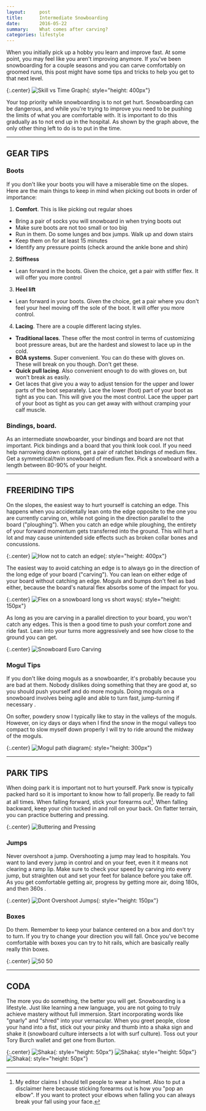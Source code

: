 ```yaml
---
layout:     post
title:      Intermediate Snowboarding
date:       2016-05-22
summary:    What comes after carving?
categories: lifestyle
---
```



When you initially pick up a hobby you learn and improve fast. At some point, you may feel like you aren't improving anymore. If you've been snowboarding for a couple seasons and you can carve comfortably on groomed runs, this post might have some tips and tricks to help you get to that next level.


{:.center}
![Skill vs Time Graph](/images/2016-05-22-intermediate-snowboarding/snowboarding_plateau.jpg){: style="height: 400px"}

Your top priority while snowboarding is to not get hurt. Snowboarding can be dangerous, and while you're trying to improve you need to be pushing the limits of what you are comfortable with. It is important to do this gradually as to not end up in the hospital. As shown by the graph above, the only other thing left to do is to put in the time.


---------------

## GEAR TIPS

### Boots

If you don't like your boots you will have a miserable time on the slopes. Here are the main things to keep in mind when picking out boots in order of importance:

1. __Comfort__. This is like picking out regular shoes
  - Bring a pair of socks you will snowboard in when trying boots out
  - Make sure boots are not too small or too big
  - Run in them. Do some lunges and box jumps. Walk up and down stairs
  - Keep them on for at least 15 minutes
  - Identify any pressure points (check around the ankle bone and shin)
2. __Stiffness__
  - Lean forward in the boots. Given the choice, get a pair with stiffer flex. It will offer you more control
3. __Heel lift__
  - Lean forward in your boots. Given the choice, get a pair where you don't feel your heel moving off the sole of the boot. It will offer you more control.
4. __Lacing__. There are a couple different lacing styles.
  - __Traditional laces__. These offer the most control in terms of customizing boot pressure areas, but are the hardest and slowest to lace up in the cold.
  - __BOA systems__. Super convenient. You can do these with gloves on. These will break on you though. Don't get these.
  - __Quick pull lacing__. Also convenient enough to do with gloves on, but won't break as easily.
  - Get laces that give you a way to adjust tension for the upper and lower parts of the boot separately. Lace the lower (foot) part of your boot as tight as you can. This will give you the most control. Lace the upper part of your boot as tight as you can get away with without cramping your calf muscle.

### Bindings, board.

As an intermediate snowboarder, your bindings and board are not that important. Pick bindings and a board that you think look cool. If you need help narrowing down options, get a pair of ratchet bindings of medium flex. Get a symmetrical/twin snowboard of medium flex. Pick a snowboard with a length between 80-90% of your height.

---------------

## FREERIDING TIPS

On the slopes, the easiest way to hurt yourself is catching an edge. This happens when you accidentally lean onto the edge opposite to the one you are currently carving on, while not going in the direction parallel to the board ("ploughing"). When you catch an edge while ploughing, the entirety of your forward momentum gets transferred into the ground. This will hurt a lot and may cause unintended side effects such as broken collar bones and concussions.

{:.center}
![How not to catch an edge](/images/2016-05-22-intermediate-snowboarding/snowboard_catching_edge.jpg){: style="height: 400px"}


The easiest way to avoid catching an edge is to always go in the direction of the long edge of your board ("carving"). You can lean on either edge of your board without catching an edge. Moguls and bumps don't feel as bad either, because the board's natural flex absorbs some of the impact for you.


{:.center}
![Flex on a snowboard long vs short ways](/images/2016-05-22-intermediate-snowboarding/snowboard_flex_diagram.jpg){: style="height: 150px"}


As long as you are carving in a parallel direction to your board, you won't catch any edges. This is then a good time to push your comfort zone and ride fast. Lean into your turns more aggressively and see how close to the ground you can get.

{:.center}
![Snowboard Euro Carving](/images/2016-05-22-intermediate-snowboarding/euro_carving.gif)


### Mogul Tips

If you don't like doing moguls as a snowboarder, it's probably because you are bad at them. Nobody dislikes doing something that they are good at, so you should push yourself and do more moguls. Doing moguls on a snowboard involves being agile and able to turn fast, jump-turning if necessary .

On softer, powdery snow I typically like to stay in the valleys of the moguls. However, on icy days or days when I find the snow in the mogul valleys too compact to slow myself down properly I will try to ride around the midway of the moguls.

{:.center}
![Mogul path diagram](/images/2016-05-22-intermediate-snowboarding/snowboarding_moguls.jpg){: style="height: 300px"}

---------------

## PARK TIPS

When doing park it is important not to hurt yourself. Park snow is typically packed hard so it is important to know how to fall properly. Be ready to fall at all times. When falling forward, stick your forearms out[^disclaimer]. When falling backward, keep your chin tucked in and roll on your back. On flatter terrain, you can  practice buttering and pressing.

{:.center}
![Buttering and Pressing](/images/2016-05-22-intermediate-snowboarding/buttering_pressing.gif)


### Jumps

Never overshoot a jump. Overshooting a jump may lead to hospitals. You want to land every jump in control and on your feet, even it it means not clearing a ramp lip. Make sure to check your speed by carving into every jump, but straighten out and set your feet for balance before you take off. As you get comfortable getting air, progress by getting more air, doing 180s, and then 360s .


{:.center}
![Dont Overshoot Jumps](/images/2016-05-22-intermediate-snowboarding/dont_overshoot_jumps.jpg){: style="height: 150px"}

### Boxes

Do them. Remember to keep your balance centered on a box and don't try to turn. If you try to change your direction you will fall. Once you've become comfortable with boxes you can try to hit rails, which are basically really really thin boxes.

{:.center}
![50 50](/images/2016-05-22-intermediate-snowboarding/50_50.gif)


---------------

## CODA

The more you do something, the better you will get. Snowboarding is a lifestyle. Just like learning a new language, you are not going to truly achieve mastery without full immersion. Start incorporating words like "gnarly" and "shred" into your vernacular. When you greet people, close your hand into a fist, stick out your pinky and thumb into a shaka sign and shake it (snowboard culture intersects a lot with surf culture). Toss out your Tory Burch wallet and get one from Burton.

{:.center}
![Shaka](/images/2016-05-22-intermediate-snowboarding/shaka.png){: style="height: 50px"}
![Shaka](/images/2016-05-22-intermediate-snowboarding/shaka.png){: style="height: 50px"}
![Shaka](/images/2016-05-22-intermediate-snowboarding/shaka.png){: style="height: 50px"}

---------------

[^disclaimer]: My editor claims I should tell people to wear a helmet. Also to put a disclaimer here because sticking forearms out is how you "pop an elbow". If you want to protect your elbows when falling you can always break your fall using your face.
